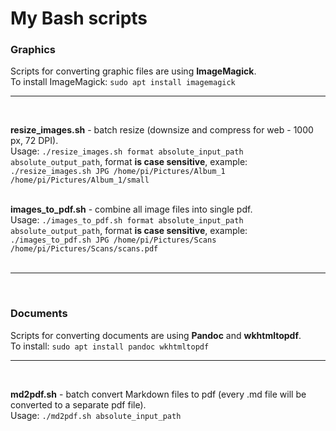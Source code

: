 # My Bash scripts

### Graphics

Scripts for converting graphic files are using **ImageMagick**.  
To install ImageMagick: `sudo apt install imagemagick` 
___
<br /> 

**resize_images.sh** - batch resize (downsize and compress for web - 1000 px, 72 DPI).  
Usage: `./resize_images.sh format absolute_input_path absolute_output_path`, format **is case sensitive**, example: `./resize_images.sh JPG /home/pi/Pictures/Album_1 /home/pi/Pictures/Album_1/small`  
<br />  

**images_to_pdf.sh** - combine all image files into single pdf.  
Usage: `./images_to_pdf.sh format absolute_input_path absolute_output_path`, format **is case sensitive**, example: `./images_to_pdf.sh JPG /home/pi/Pictures/Scans /home/pi/Pictures/Scans/scans.pdf`  
<br />
___

<br />

### Documents
  
Scripts for converting documents are using **Pandoc** and **wkhtmltopdf**.  
To install: `sudo apt install pandoc wkhtmltopdf`  
___
<br />
  
**md2pdf.sh** - batch convert Markdown files to pdf (every .md file will be converted to a separate pdf file).  
Usage: `./md2pdf.sh absolute_input_path`

